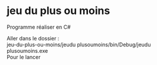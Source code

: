 # jeu du plus ou moins

Programme réaliser en C#     

Aller dans le dossier :      
jeu-du-plus-ou-moins/jeudu plusoumoins/bin/Debug/jeudu plusoumoins.exe     
Pour le lancer      


